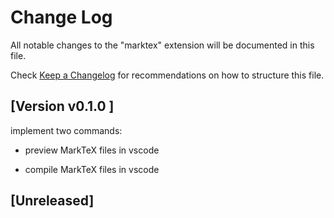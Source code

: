 # Change Log

All notable changes to the "marktex" extension will be documented in this file.

Check [Keep a Changelog](http://keepachangelog.com/) for recommendations on how to structure this file.

## [Version v0.1.0 ]

implement two commands:

+ preview MarkTeX files in vscode

+ compile MarkTeX files in vscode

## [Unreleased]
